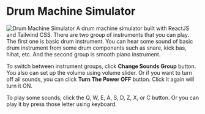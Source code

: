 # Drum Machine Simulator

![Drum Machine Simulator](https://media.giphy.com/media/SKnIU3Y88y3keZyLOA/giphy.gif)
A drum machine simulator built with ReactJS and Tailwind CSS. There are two group of instruments that you can play. The first one is basic drum instrument. You can hear some sound of basic drum instrument from some drum components such as snare, kick bas, hihat, etc. And the second group is smooth piano instrument.

To switch between instrument groups, click **Change Sounds Group** button. You also can set up the volume using volume slider. Or if you want to turn off all sounds, you can click **Turn The Power OFF** button. Click it again will turn it ON.

To play some sounds, click the Q, W, E, A, S, D, Z, X, or C button. Or you can play it by press those letter using keyboard.
